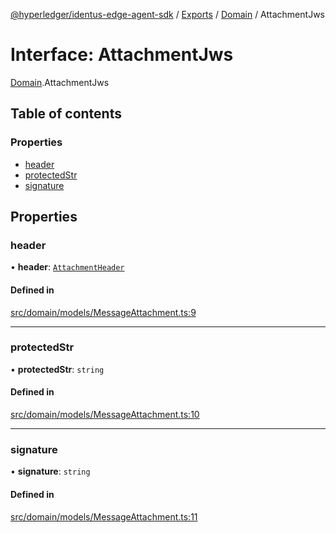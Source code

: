 [@hyperledger/identus-edge-agent-sdk](../README.md) / [Exports](../modules.md) / [Domain](../modules/Domain.md) / AttachmentJws

# Interface: AttachmentJws

[Domain](../modules/Domain.md).AttachmentJws

## Table of contents

### Properties

- [header](Domain.AttachmentJws.md#header)
- [protectedStr](Domain.AttachmentJws.md#protectedstr)
- [signature](Domain.AttachmentJws.md#signature)

## Properties

### header

• **header**: [`AttachmentHeader`](Domain.AttachmentHeader.md)

#### Defined in

[src/domain/models/MessageAttachment.ts:9](https://github.com/hyperledger/identus-edge-agent-sdk-ts/blob/b1a74ed6fd4a9050ce3bb69d50435414a88a059a/src/domain/models/MessageAttachment.ts#L9)

___

### protectedStr

• **protectedStr**: `string`

#### Defined in

[src/domain/models/MessageAttachment.ts:10](https://github.com/hyperledger/identus-edge-agent-sdk-ts/blob/b1a74ed6fd4a9050ce3bb69d50435414a88a059a/src/domain/models/MessageAttachment.ts#L10)

___

### signature

• **signature**: `string`

#### Defined in

[src/domain/models/MessageAttachment.ts:11](https://github.com/hyperledger/identus-edge-agent-sdk-ts/blob/b1a74ed6fd4a9050ce3bb69d50435414a88a059a/src/domain/models/MessageAttachment.ts#L11)
